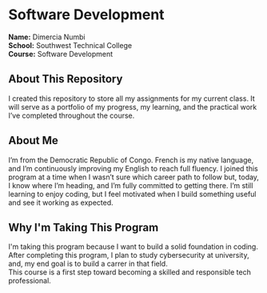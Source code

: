# Software Development 

**Name:** Dimercia Numbi  
**School:** Southwest Technical College  
**Course:** Software Development


## About This Repository

I created this repository to store all my assignments for my current class. 
It will serve as a portfolio of my progress, my learning, and the practical work I’ve completed throughout the course.

 ## About  Me
 
I’m from the Democratic Republic of Congo.
French is my native language, and I’m continuously improving my English to reach full fluency.
I joined this program at a time when I wasn’t sure which career path to follow but, today, I know where I’m heading, and I’m fully committed to getting there.
I’m still learning to enjoy coding, but I feel motivated when I build something useful and see it working as expected.

##  Why I'm Taking This Program

I'm taking this program because I want to build a solid foundation in coding.  
After completing this program, I plan to study cybersecurity at university, and, my end goal is to build a carrer in that field.  
This course is a first step toward becoming a skilled and responsible tech professional.
